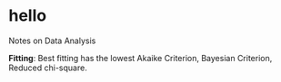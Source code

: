 # hello

Notes on Data Analysis


**Fitting**: Best fitting has the lowest Akaike Criterion, Bayesian Criterion, Reduced chi-square.
